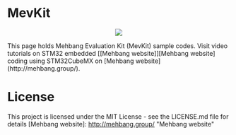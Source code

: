 # MevKit
<p align="center">
  <img src="https://raw.githubusercontent.com/MehbangGroup/MevKit/master/Images/MevKit3D.jpg"/>
</p>
This page holds Mehbang Evaluation Kit (MevKit) sample codes.
Visit video tutorials on STM32 embedded [[Mehbang website]][Mehbang website] coding using STM32CubeMX on [Mehbang website](http://mehbang.group/).

# License
This project is licensed under the MIT License - see the LICENSE.md file for details
[Mehbang website]: http://mehbang.group/ "Mehbang website"
